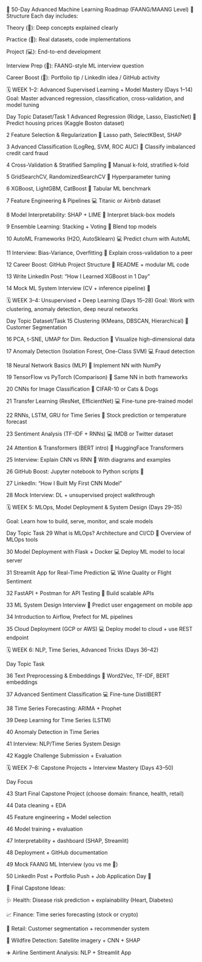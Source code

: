 🚀 50-Day Advanced Machine Learning Roadmap (FAANG/MAANG Level)
🔧 Structure
Each day includes:

Theory (📘): Deep concepts explained clearly

Practice (🧪): Real datasets, code implementations

Project (💻): End-to-end development

Interview Prep (🎯): FAANG-style ML interview question

Career Boost (🔗): Portfolio tip / LinkedIn idea / GitHub activity

🗓️ WEEK 1–2: Advanced Supervised Learning + Model Mastery (Days 1–14)
Goal: Master advanced regression, classification, cross-validation, and model tuning

Day	Topic	Dataset/Task
1	Advanced Regression (Ridge, Lasso, ElasticNet) 📘	Predict housing prices (Kaggle Boston dataset)

2	Feature Selection & Regularization 🧪	Lasso path, SelectKBest, SHAP

3	Advanced Classification (LogReg, SVM, ROC AUC) 📘	Classify imbalanced credit card fraud

4	Cross-Validation & Stratified Sampling 🧪	Manual k-fold, stratified k-fold

5	GridSearchCV, RandomizedSearchCV 📘	Hyperparameter tuning

6	XGBoost, LightGBM, CatBoost 🎯	Tabular ML benchmark

7	Feature Engineering & Pipelines 💻	Titanic or Airbnb dataset

8	Model Interpretability: SHAP + LIME 📘	Interpret black-box models

9	Ensemble Learning: Stacking + Voting 🧪	Blend top models

10	AutoML Frameworks (H2O, AutoSklearn) 💻	Predict churn with AutoML

11	Interview: Bias-Variance, Overfitting 🎯	Explain cross-validation to a peer

12	Career Boost: GitHub Project Structure 🔗	README + modular ML code

13	Write LinkedIn Post: “How I Learned XGBoost in 1 Day”	

14	Mock ML System Interview (CV + inference pipeline) 🎯	

🗓️ WEEK 3–4: Unsupervised + Deep Learning (Days 15–28)
Goal: Work with clustering, anomaly detection, deep neural networks

Day	Topic	Dataset/Task
15	Clustering (KMeans, DBSCAN, Hierarchical) 📘	Customer Segmentation

16	PCA, t-SNE, UMAP for Dim. Reduction 🧪	Visualize high-dimensional data

17	Anomaly Detection (Isolation Forest, One-Class SVM) 💻	Fraud detection

18	Neural Network Basics (MLP) 📘	Implement NN with NumPy

19	TensorFlow vs PyTorch (Comparison) 🧪	Same NN in both frameworks

20	CNNs for Image Classification 📘	CIFAR-10 or Cats & Dogs

21	Transfer Learning (ResNet, EfficientNet) 💻	Fine-tune pre-trained model

22	RNNs, LSTM, GRU for Time Series 📘	Stock prediction or temperature forecast

23	Sentiment Analysis (TF-IDF + RNNs) 💻	IMDB or Twitter dataset

24	Attention & Transformers (BERT intro) 📘	HuggingFace Transformers

25	Interview: Explain CNN vs RNN 🎯	With diagrams and examples

26	GitHub Boost: Jupyter notebook to Python scripts 🔗	

27	LinkedIn: “How I Built My First CNN Model”	

28	Mock Interview: DL + unsupervised project walkthrough	


🗓️ WEEK 5: MLOps, Model Deployment & System Design (Days 29–35)

Goal: Learn how to build, serve, monitor, and scale models

Day	Topic	Task
29	What is MLOps? Architecture and CI/CD 📘	Overview of MLOps tools

30	Model Deployment with Flask + Docker 💻	Deploy ML model to local server

31	Streamlit App for Real-Time Prediction 💻	Wine Quality or Flight Sentiment

32	FastAPI + Postman for API Testing 🧪	Build scalable APIs

33	ML System Design Interview 🎯	Predict user engagement on mobile app

34	Introduction to Airflow, Prefect for ML pipelines	

35	Cloud Deployment (GCP or AWS) 💻	Deploy model to cloud + use REST endpoint

🗓️ WEEK 6: NLP, Time Series, Advanced Tricks (Days 36–42)

Day	Topic	Task

36	Text Preprocessing & Embeddings 📘	Word2Vec, TF-IDF, BERT embeddings

37	Advanced Sentiment Classification 💻	Fine-tune DistilBERT

38	Time Series Forecasting: ARIMA + Prophet	

39	Deep Learning for Time Series (LSTM)	

40	Anomaly Detection in Time Series	

41	Interview: NLP/Time Series System Design	

42	Kaggle Challenge Submission + Evaluation	


🗓️ WEEK 7–8: Capstone Projects + Interview Mastery (Days 43–50)

Day	Focus

43	Start Final Capstone Project (choose domain: finance, health, retail)

44	Data cleaning + EDA

45	Feature engineering + Model selection

46	Model training + evaluation

47	Interpretability + dashboard (SHAP, Streamlit)

48	Deployment + GitHub documentation

49	Mock FAANG ML Interview (you vs me 🎯)

50	LinkedIn Post + Portfolio Push + Job Application Day 🎉


🧠 Final Capstone Ideas:

🩺 Health: Disease risk prediction + explainability (Heart, Diabetes)

📈 Finance: Time series forecasting (stock or crypto)

🛒 Retail: Customer segmentation + recommender system

🌿 Wildfire Detection: Satellite imagery + CNN + SHAP

✈️ Airline Sentiment Analysis: NLP + Streamlit App


